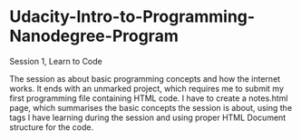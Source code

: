 # Udacity-Intro-to-Programming-Nanodegree-Program
Session 1, Learn to Code

The session as about basic programming concepts and how the internet works. It ends with an unmarked project, which requires me to submit my first programming file containing HTML code. I have to create a notes.html page, which summarises the basic concepts the session is about, using the tags I have learning during the session and using proper HTML Document structure for the code.
